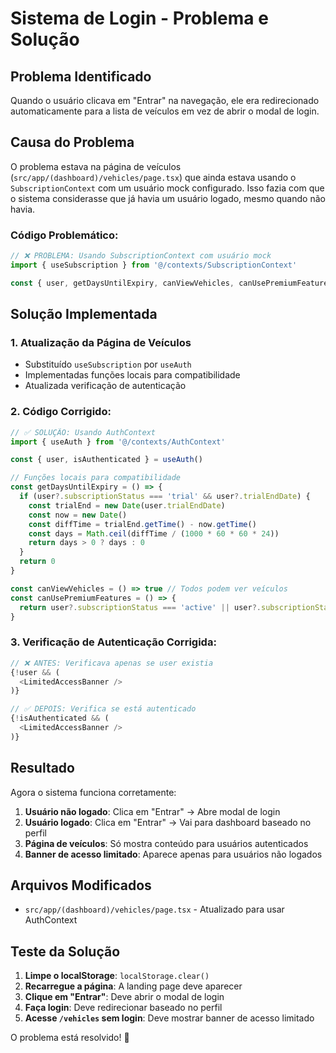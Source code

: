 # Sistema de Login - Problema e Solução

## Problema Identificado

Quando o usuário clicava em "Entrar" na navegação, ele era redirecionado automaticamente para a lista de veículos em vez de abrir o modal de login.

## Causa do Problema

O problema estava na página de veículos (`src/app/(dashboard)/vehicles/page.tsx`) que ainda estava usando o `SubscriptionContext` com um usuário mock configurado. Isso fazia com que o sistema considerasse que já havia um usuário logado, mesmo quando não havia.

### Código Problemático:
```typescript
// ❌ PROBLEMA: Usando SubscriptionContext com usuário mock
import { useSubscription } from '@/contexts/SubscriptionContext'

const { user, getDaysUntilExpiry, canViewVehicles, canUsePremiumFeatures } = useSubscription()
```

## Solução Implementada

### 1. **Atualização da Página de Veículos**
- Substituído `useSubscription` por `useAuth`
- Implementadas funções locais para compatibilidade
- Atualizada verificação de autenticação

### 2. **Código Corrigido:**
```typescript
// ✅ SOLUÇÃO: Usando AuthContext
import { useAuth } from '@/contexts/AuthContext'

const { user, isAuthenticated } = useAuth()

// Funções locais para compatibilidade
const getDaysUntilExpiry = () => {
  if (user?.subscriptionStatus === 'trial' && user?.trialEndDate) {
    const trialEnd = new Date(user.trialEndDate)
    const now = new Date()
    const diffTime = trialEnd.getTime() - now.getTime()
    const days = Math.ceil(diffTime / (1000 * 60 * 60 * 24))
    return days > 0 ? days : 0
  }
  return 0
}

const canViewVehicles = () => true // Todos podem ver veículos
const canUsePremiumFeatures = () => {
  return user?.subscriptionStatus === 'active' || user?.subscriptionStatus === 'trial'
}
```

### 3. **Verificação de Autenticação Corrigida:**
```typescript
// ❌ ANTES: Verificava apenas se user existia
{!user && (
  <LimitedAccessBanner />
)}

// ✅ DEPOIS: Verifica se está autenticado
{!isAuthenticated && (
  <LimitedAccessBanner />
)}
```

## Resultado

Agora o sistema funciona corretamente:

1. **Usuário não logado**: Clica em "Entrar" → Abre modal de login
2. **Usuário logado**: Clica em "Entrar" → Vai para dashboard baseado no perfil
3. **Página de veículos**: Só mostra conteúdo para usuários autenticados
4. **Banner de acesso limitado**: Aparece apenas para usuários não logados

## Arquivos Modificados

- `src/app/(dashboard)/vehicles/page.tsx` - Atualizado para usar AuthContext

## Teste da Solução

1. **Limpe o localStorage**: `localStorage.clear()`
2. **Recarregue a página**: A landing page deve aparecer
3. **Clique em "Entrar"**: Deve abrir o modal de login
4. **Faça login**: Deve redirecionar baseado no perfil
5. **Acesse `/vehicles` sem login**: Deve mostrar banner de acesso limitado

O problema está resolvido! 🎉
